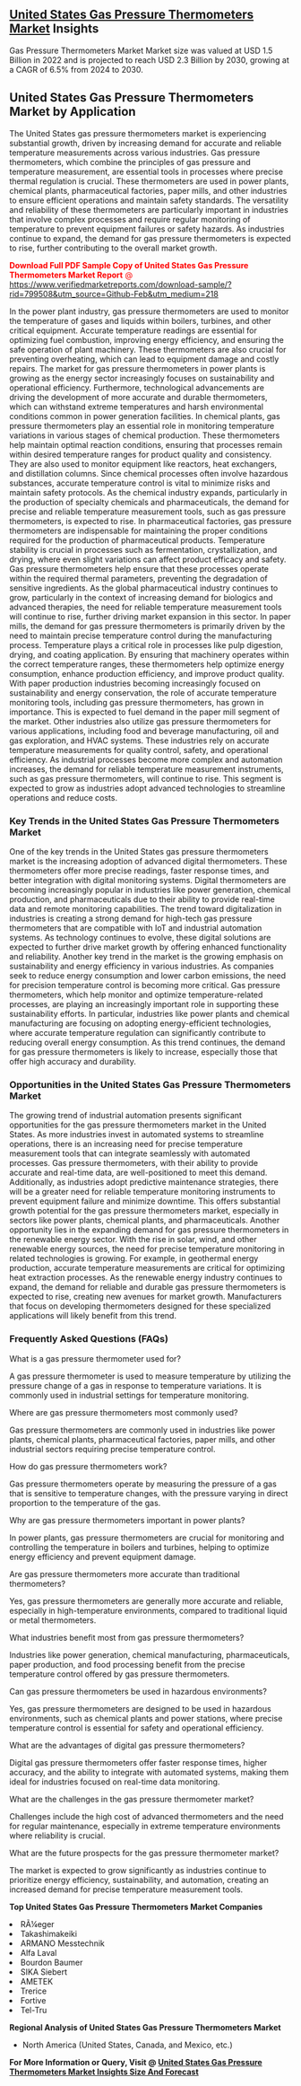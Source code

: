 <h2><a href="https://www.verifiedmarketreports.com/download-sample/?rid=799508&amp;utm_source=Github-Feb&amp;utm_medium=218" target="_blank">United States Gas Pressure Thermometers Market</a> Insights</h2><p>Gas Pressure Thermometers Market Market size was valued at USD 1.5 Billion in 2022 and is projected to reach USD 2.3 Billion by 2030, growing at a CAGR of 6.5% from 2024 to 2030.</p><p><h2>United States Gas Pressure Thermometers Market by Application</h2> <p>The United States gas pressure thermometers market is experiencing substantial growth, driven by increasing demand for accurate and reliable temperature measurements across various industries. Gas pressure thermometers, which combine the principles of gas pressure and temperature measurement, are essential tools in processes where precise thermal regulation is crucial. These thermometers are used in power plants, chemical plants, pharmaceutical factories, paper mills, and other industries to ensure efficient operations and maintain safety standards. The versatility and reliability of these thermometers are particularly important in industries that involve complex processes and require regular monitoring of temperature to prevent equipment failures or safety hazards. As industries continue to expand, the demand for gas pressure thermometers is expected to rise, further contributing to the overall market growth. <p><span class=""><span style="color: #ff0000;"><strong>Download Full PDF Sample Copy of United States Gas Pressure Thermometers Market Report</strong> @ </span><a href="https://www.verifiedmarketreports.com/download-sample/?rid=799508&amp;utm_source=Github-Feb&amp;utm_medium=218" target="_blank">https://www.verifiedmarketreports.com/download-sample/?rid=799508&amp;utm_source=Github-Feb&amp;utm_medium=218</a></span></p> In the power plant industry, gas pressure thermometers are used to monitor the temperature of gases and liquids within boilers, turbines, and other critical equipment. Accurate temperature readings are essential for optimizing fuel combustion, improving energy efficiency, and ensuring the safe operation of plant machinery. These thermometers are also crucial for preventing overheating, which can lead to equipment damage and costly repairs. The market for gas pressure thermometers in power plants is growing as the energy sector increasingly focuses on sustainability and operational efficiency. Furthermore, technological advancements are driving the development of more accurate and durable thermometers, which can withstand extreme temperatures and harsh environmental conditions common in power generation facilities. In chemical plants, gas pressure thermometers play an essential role in monitoring temperature variations in various stages of chemical production. These thermometers help maintain optimal reaction conditions, ensuring that processes remain within desired temperature ranges for product quality and consistency. They are also used to monitor equipment like reactors, heat exchangers, and distillation columns. Since chemical processes often involve hazardous substances, accurate temperature control is vital to minimize risks and maintain safety protocols. As the chemical industry expands, particularly in the production of specialty chemicals and pharmaceuticals, the demand for precise and reliable temperature measurement tools, such as gas pressure thermometers, is expected to rise. In pharmaceutical factories, gas pressure thermometers are indispensable for maintaining the proper conditions required for the production of pharmaceutical products. Temperature stability is crucial in processes such as fermentation, crystallization, and drying, where even slight variations can affect product efficacy and safety. Gas pressure thermometers help ensure that these processes operate within the required thermal parameters, preventing the degradation of sensitive ingredients. As the global pharmaceutical industry continues to grow, particularly in the context of increasing demand for biologics and advanced therapies, the need for reliable temperature measurement tools will continue to rise, further driving market expansion in this sector. In paper mills, the demand for gas pressure thermometers is primarily driven by the need to maintain precise temperature control during the manufacturing process. Temperature plays a critical role in processes like pulp digestion, drying, and coating application. By ensuring that machinery operates within the correct temperature ranges, these thermometers help optimize energy consumption, enhance production efficiency, and improve product quality. With paper production industries becoming increasingly focused on sustainability and energy conservation, the role of accurate temperature monitoring tools, including gas pressure thermometers, has grown in importance. This is expected to fuel demand in the paper mill segment of the market. Other industries also utilize gas pressure thermometers for various applications, including food and beverage manufacturing, oil and gas exploration, and HVAC systems. These industries rely on accurate temperature measurements for quality control, safety, and operational efficiency. As industrial processes become more complex and automation increases, the demand for reliable temperature measurement instruments, such as gas pressure thermometers, will continue to rise. This segment is expected to grow as industries adopt advanced technologies to streamline operations and reduce costs. <h3>Key Trends in the United States Gas Pressure Thermometers Market</h3> <p>One of the key trends in the United States gas pressure thermometers market is the increasing adoption of advanced digital thermometers. These thermometers offer more precise readings, faster response times, and better integration with digital monitoring systems. Digital thermometers are becoming increasingly popular in industries like power generation, chemical production, and pharmaceuticals due to their ability to provide real-time data and remote monitoring capabilities. The trend toward digitalization in industries is creating a strong demand for high-tech gas pressure thermometers that are compatible with IoT and industrial automation systems. As technology continues to evolve, these digital solutions are expected to further drive market growth by offering enhanced functionality and reliability. Another key trend in the market is the growing emphasis on sustainability and energy efficiency in various industries. As companies seek to reduce energy consumption and lower carbon emissions, the need for precision temperature control is becoming more critical. Gas pressure thermometers, which help monitor and optimize temperature-related processes, are playing an increasingly important role in supporting these sustainability efforts. In particular, industries like power plants and chemical manufacturing are focusing on adopting energy-efficient technologies, where accurate temperature regulation can significantly contribute to reducing overall energy consumption. As this trend continues, the demand for gas pressure thermometers is likely to increase, especially those that offer high accuracy and durability. <h3>Opportunities in the United States Gas Pressure Thermometers Market</h3> <p>The growing trend of industrial automation presents significant opportunities for the gas pressure thermometers market in the United States. As more industries invest in automated systems to streamline operations, there is an increasing need for precise temperature measurement tools that can integrate seamlessly with automated processes. Gas pressure thermometers, with their ability to provide accurate and real-time data, are well-positioned to meet this demand. Additionally, as industries adopt predictive maintenance strategies, there will be a greater need for reliable temperature monitoring instruments to prevent equipment failure and minimize downtime. This offers substantial growth potential for the gas pressure thermometers market, especially in sectors like power plants, chemical plants, and pharmaceuticals. Another opportunity lies in the expanding demand for gas pressure thermometers in the renewable energy sector. With the rise in solar, wind, and other renewable energy sources, the need for precise temperature monitoring in related technologies is growing. For example, in geothermal energy production, accurate temperature measurements are critical for optimizing heat extraction processes. As the renewable energy industry continues to expand, the demand for reliable and durable gas pressure thermometers is expected to rise, creating new avenues for market growth. Manufacturers that focus on developing thermometers designed for these specialized applications will likely benefit from this trend. <h3>Frequently Asked Questions (FAQs)</h3> <p>What is a gas pressure thermometer used for?</p> <p>A gas pressure thermometer is used to measure temperature by utilizing the pressure change of a gas in response to temperature variations. It is commonly used in industrial settings for temperature monitoring.</p> <p>Where are gas pressure thermometers most commonly used?</p> <p>Gas pressure thermometers are commonly used in industries like power plants, chemical plants, pharmaceutical factories, paper mills, and other industrial sectors requiring precise temperature control.</p> <p>How do gas pressure thermometers work?</p> <p>Gas pressure thermometers operate by measuring the pressure of a gas that is sensitive to temperature changes, with the pressure varying in direct proportion to the temperature of the gas.</p> <p>Why are gas pressure thermometers important in power plants?</p> <p>In power plants, gas pressure thermometers are crucial for monitoring and controlling the temperature in boilers and turbines, helping to optimize energy efficiency and prevent equipment damage.</p> <p>Are gas pressure thermometers more accurate than traditional thermometers?</p> <p>Yes, gas pressure thermometers are generally more accurate and reliable, especially in high-temperature environments, compared to traditional liquid or metal thermometers.</p> <p>What industries benefit most from gas pressure thermometers?</p> <p>Industries like power generation, chemical manufacturing, pharmaceuticals, paper production, and food processing benefit from the precise temperature control offered by gas pressure thermometers.</p> <p>Can gas pressure thermometers be used in hazardous environments?</p> <p>Yes, gas pressure thermometers are designed to be used in hazardous environments, such as chemical plants and power stations, where precise temperature control is essential for safety and operational efficiency.</p> <p>What are the advantages of digital gas pressure thermometers?</p> <p>Digital gas pressure thermometers offer faster response times, higher accuracy, and the ability to integrate with automated systems, making them ideal for industries focused on real-time data monitoring.</p> <p>What are the challenges in the gas pressure thermometer market?</p> <p>Challenges include the high cost of advanced thermometers and the need for regular maintenance, especially in extreme temperature environments where reliability is crucial.</p> <p>What are the future prospects for the gas pressure thermometer market?</p> <p>The market is expected to grow significantly as industries continue to prioritize energy efficiency, sustainability, and automation, creating an increased demand for precise temperature measurement tools.</p> </p><p><strong>Top United States Gas Pressure Thermometers Market Companies</strong></p><div data-test-id=""><p><li>RÃ¼eger</li><li> Takashimakeiki</li><li> ARMANO Messtechnik</li><li> Alfa Laval</li><li> Bourdon Baumer</li><li> SIKA Siebert</li><li> AMETEK</li><li> Trerice</li><li> Fortive</li><li> Tel-Tru</li></p><div><strong>Regional Analysis of&nbsp;United States Gas Pressure Thermometers Market</strong></div><ul><li dir="ltr"><p dir="ltr">North America&nbsp;(United States, Canada, and Mexico, etc.)</p></li></ul><p><strong>For More Information or Query, Visit @&nbsp;</strong><strong><a href="https://www.verifiedmarketreports.com/product/gas-pressure-thermometers-market/?utm_source=Github-Feb&amp;utm_medium=218" target="_blank">United States Gas Pressure Thermometers Market Insights Size And Forecast</a></strong></p></div>
